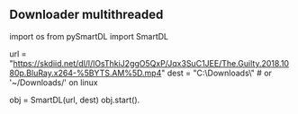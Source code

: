 ## Downloader multithreaded

import os
from pySmartDL import SmartDL

url = "https://skdiid.net/dl/l/lOsThkiJ2ggO5QxP/Jqx3SuC1JEE/The.Guilty.2018.1080p.BluRay.x264-%5BYTS.AM%5D.mp4"
dest = "C:\\Downloads\\" # or '~/Downloads/' on linux

obj = SmartDL(url, dest)
obj.start().

